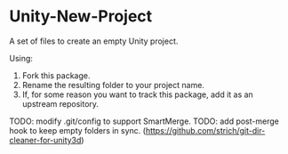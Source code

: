 # Unity-New-Project

A set of files to create an empty Unity project.

Using:

1. Fork this package.
1. Rename the resulting folder to your project name.
1. If, for some reason you want to track this package, add it as an
upstream repository.

TODO: modify .git/config to support SmartMerge.
TODO: add post-merge hook to keep empty folders in sync.
(https://github.com/strich/git-dir-cleaner-for-unity3d)